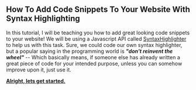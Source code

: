 <h2> How To Add Code Snippets To Your Website With Syntax Highlighting </h2>

In this tutorial, I will be teaching you how to add great looking code snippets to your website! We will be using a Javascript API called [SyntaxHighlighter](http://alexgorbatchev.com/SyntaxHighlighter) to help us with this task. Sure, we could code our own syntax highlighter, but a popular saying in the programming world is ***"don't reinvent the wheel"*** -- Which basically means, if someone else has already written a great piece of code for your intended purpose, unless you can somehow improve upon it, just use it.

**<u>Alright, lets get started.</u>**
 
 
